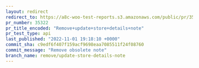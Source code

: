 ```yaml
---
layout: redirect
redirect_to: https://a8c-woo-test-reports.s3.amazonaws.com/public/pr/35322/api/index.html
pr_number: 35322
pr_title_encoded: "Remove+update+store+details+note"
pr_test_type: api
last_published: "2022-11-01 19:18:10 +0000"
commit_sha: c9edf6f407f159acf9698eaa7085511f24f08760
commit_message: "Remove obsolete note"
branch_name: remove/update-store-details-note
---
```

